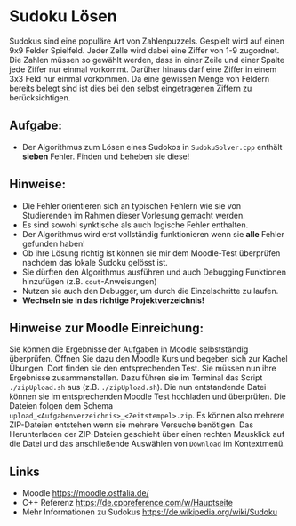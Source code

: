 # Sudoku Lösen

Sudokus sind eine populäre Art von Zahlenpuzzels. Gespielt wird auf einen 9x9 Felder Spielfeld. Jeder Zelle wird 
dabei eine Ziffer von 1-9 zugordnet. Die Zahlen müssen so gewählt werden, dass in einer Zeile und einer Spalte
jede Ziffer nur einmal vorkommt. Darüher hinaus darf eine Ziffer in einem 3x3 Feld nur einmal vorkommen. Da eine 
gewissen Menge von Feldern bereits belegt sind ist dies bei den selbst eingetragenen Ziffern zu berücksichtigen.

## Aufgabe:

* Der Algorithmus zum Lösen eines Sudokos in `SudokuSolver.cpp` enthält **sieben** Fehler. Finden und beheben sie diese!

## Hinweise:

* Die Fehler orientieren sich an typischen Fehlern wie sie von Studierenden im Rahmen dieser Vorlesung gemacht werden.
* Es sind sowohl synktische als auch logische Fehler enthalten.
* Der Algorithmus wird erst vollständig funktionieren wenn sie **alle** Fehler gefunden haben!
* Ob ihre Lösung richtig ist können sie mir dem Moodle-Test überprüfen nachdem das lokale Sudoku gelösst ist.
* Sie dürften den Algorithmus ausführen und auch Debugging Funktionen hinzufügen (z.B. `cout`-Anweisungen)
* Nutzen sie auch den Debugger, um durch die Einzelschritte zu laufen.
* **Wechseln sie in das richtige Projektverzeichnis!**

## Hinweise zur Moodle Einreichung:
Sie können die Ergebnisse der Aufgaben in Moodle selbstständig überprüfen. Öffnen Sie dazu den Moodle Kurs und begeben sich zur Kachel Übungen.
Dort finden sie den entsprechenden Test. 
Sie müssen nun ihre Ergebnisse zusammenstellen. Dazu führen sie im Terminal das Script `./zipUpload.sh` aus (z.B. `./zipUpload.sh`).
Die nun entstandende Datei können sie im entsprechenden Moodle Test hochladen und überprüfen. Die Dateien folgen dem Schema
`upload_<Aufgabenverzeichnis>_<Zeitstempel>.zip`. Es können also mehrere ZIP-Dateien entstehen wenn sie mehrere Versuche benötigen.
Das Herunterladen der ZIP-Dateien geschieht über einen rechten Mausklick auf die Datei und das anschließende Auswählen von `Download` im Kontextmenü.

## Links

* Moodle <https://moodle.ostfalia.de/>
* C++ Referenz <https://de.cppreference.com/w/Hauptseite>
* Mehr Informationen zu Sudokus <https://de.wikipedia.org/wiki/Sudoku>
